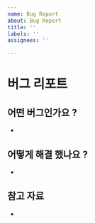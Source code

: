 ```yaml
---
name: Bug Report
about: Bug Report
title: ''
labels: ''
assignees: ''

---
```


# 버그 리포트

## 어떤 버그인가요 ?
-

## 어떻게 해결 했나요 ?
-

## 참고 자료
-
